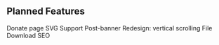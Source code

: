 ## Planned Features
Donate page
SVG Support
Post-banner Redesign: vertical scrolling
File Download
SEO
